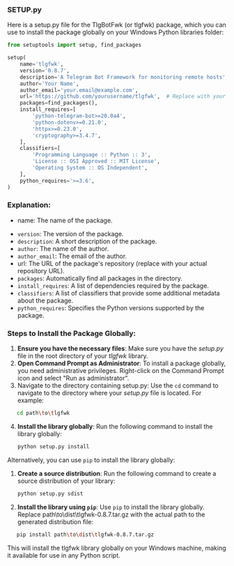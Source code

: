 ### SETUP.py

Here is a setup.py  file for the TlgBotFwk (or tlgfwk) package, which you can use to install the package globally on your Windows Python libraries folder:

```python
from setuptools import setup, find_packages

setup(
    name='tlgfwk',
    version='0.8.7',
    description='A Telegram Bot Framework for monitoring remote hosts',
    author='Your Name',
    author_email='your.email@example.com',
    url='https://github.com/yourusername/tlgfwk',  # Replace with your repository URL
    packages=find_packages(),
    install_requires=[
        'python-telegram-bot>=20.0a4',
        'python-dotenv>=0.21.0',
        'httpx>=0.23.0',
        'cryptography>=3.4.7',
    ],
    classifiers=[
        'Programming Language :: Python :: 3',
        'License :: OSI Approved :: MIT License',
        'Operating System :: OS Independent',
    ],
    python_requires='>=3.6',
)
```

### Explanation:

* name: The name of the package.

- `version`: The version of the package.
- `description`: A short description of the package.
- `author`: The name of the author.
- `author_email`: The email of the author.
- url: The URL of the package's repository (replace with your actual repository URL).
- `packages`: Automatically find all packages in the directory.
- `install_requires`: A list of dependencies required by the package.
- `classifiers`: A list of classifiers that provide some additional metadata about the package.
- `python_requires`: Specifies the Python versions supported by the package.

### Steps to Install the Package Globally:

1. **Ensure you have the necessary files**: Make sure you have the *setup.py* file in the root directory of your *tlgfwk* library.
2. **Open Command Prompt as Administrator**: To install a package globally, you need administrative privileges. Right-click on the Command Prompt icon and select "Run as administrator".
3. Navigate to the directory containing setup.py: Use the `cd` command to navigate to the directory where your *setup.py* file is located. For example:

```sh
   cd path\to\tlgfwk
```

4. **Install the library globally**: Run the following command to install the library globally:
   ```sh
   python setup.py install
   ```

Alternatively, you can use `pip` to install the library globally:

1. **Create a source distribution**: Run the following command to create a source distribution of your library:

   ```sh
   python setup.py sdist
   ```
2. **Install the library using `pip`**: Use `pip` to install the library globally. Replace path\to\dist\tlgfwk-0.8.7.tar.gz with the actual path to the generated distribution file:

```sh
   pip install path\to\dist\tlgfwk-0.8.7.tar.gz
```

This will install the tlgfwk  library globally on your Windows machine, making it available for use in any Python script.
